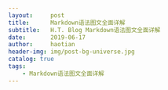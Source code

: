 ```yaml
---
layout:     post
title:      Markdown语法图文全面详解
subtitle:   H.T. Blog Markdown语法图文全面详解
date:       2019-06-17
author:     haotian
header-img: img/post-bg-universe.jpg
catalog: true
tags:
    - Markdown语法图文全面详解
---
```


